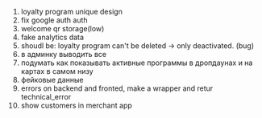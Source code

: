 1. loyalty program unique design
2. fix google auth auth
3. welcome qr storage(low)
4. fake analytics data
5. shoudl be: loyalty program can't be deleted -> only deactivated. (bug)
6. в админку выводить все
7. подумать как показывать активные программы в дропдаунах и на картах в самом низу
8. фейковые данные
9.  errors on backend and fronted, make a wrapper and retur technical_error
10. show customers in merchant app 